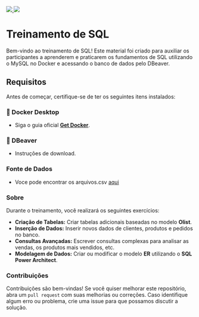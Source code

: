 <a href="https://www.linkedin.com/in/enzodelcompare">
  <img src="https://img.shields.io/badge/linkedin-enzo_delcompare-blue">
</a>

<a href="https://www.linkedin.com/in/enzodelcompare">
  <img src="https://img.shields.io/badge/contatos-enzo_delcompare-green">
</a>



# Treinamento de SQL
Bem-vindo ao treinamento de SQL! Este material foi criado para auxiliar os participantes a aprenderem e praticarem os fundamentos de SQL utilizando o MySQL no Docker e acessando o banco de dados pelo DBeaver.

## Requisitos
Antes de começar, certifique-se de ter os seguintes itens instalados:

### 🐳 Docker Desktop 

- Siga o guia oficial [**Get Docker**](https://docs.docker.com/get-started/get-docker/).

### 🦫 DBeaver

- Instruções de download.

### Fonte de Dados

- Voce pode encontrar os arquivos.csv [aqui](https://drive.google.com/file/d/1-YHLkEve1kPB8V_yX2U6YoD9ZBo1LkLB/view?usp=sharing)

### Sobre

Durante o treinamento, você realizará os seguintes exercícios:

- **Criação de Tabelas:** Criar tabelas adicionais baseadas no modelo **Olist**.
- **Inserção de Dados:** Inserir novos dados de clientes, produtos e pedidos no banco.
- **Consultas Avançadas:** Escrever consultas complexas para analisar as vendas, os produtos mais vendidos, etc.
- **Modelagem de Dados:** Criar ou modificar o modelo **ER** utilizando o **SQL Power Architect**.

### Contribuições

Contribuições são bem-vindas! Se você quiser melhorar este repositório, abra um `pull request` com suas melhorias ou correções. Caso identifique algum erro ou problema, crie uma issue para que possamos discutir a solução.
